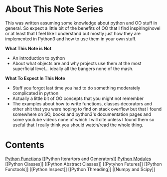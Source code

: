 # About This Note Series
This was written assuming some knowledge about python and OO stuff in general. So expect a little bit of the benefits of OO that I find inspiring/novel or at least that I feel like I understand but mostly just how they are implemented in Python3 and how to use them in your own stuff.

**What This Note is Not**
- An introduction to python
- About what objects are and why projects use them at the most superficial level... ideally all the bangers none of the mash.

**What To Expect In This Note**
- Stuff you forgot last time you had to do something moderately complicated in python
- Actually a little bit of OO concepts that you might not remember
- The examples about how to write functions, classes decorators and other shit that you were hoping to find on stack overflow but that I found somewhere on SO, books and python3's documentation pages and some youtube videos none of which I will cite unless I found them so useful that I really think you should watch/read the whole thing.

# Contents
[Python Functions](Python%20Functions.md)
[[Python Iterartors and Generators]]
[Python Modules](Python%20Modules.md)
[[Python Classes]]
[[Python Abstract Classes]]
[[Pytyhon Futures]]
[[Python Functools]]
[[Python Inspect]]
[[Python Threading]]
[[Numpy and Scipy]]

